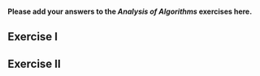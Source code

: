 #### Please add your answers to the ***Analysis of  Algorithms*** exercises here.

## Exercise I


## Exercise II
